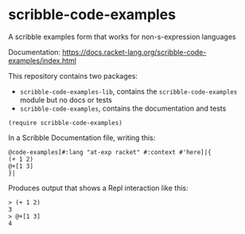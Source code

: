 # scribble-code-examples
A scribble examples form that works for non-s-expression languages

Documentation: https://docs.racket-lang.org/scribble-code-examples/index.html

This repository contains two packages:
 - `scribble-code-examples-lib`, contains the `scribble-code-examples` module but no docs or tests
 - `scribble-code-examples`, contains the documentation and tests

```racket
(require scribble-code-examples)
```

In a Scribble Documentation file, writing this:
```racket
@code-examples[#:lang "at-exp racket" #:context #'here]|{
(+ 1 2)
@+[1 3]
}|
```

Produces output that shows a Repl interaction like this:
```racket
> (+ 1 2)
3
> @+[1 3]
4
```
